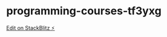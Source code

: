 # programming-courses-tf3yxg

[Edit on StackBlitz ⚡️](https://stackblitz.com/edit/programming-courses-tf3yxg)